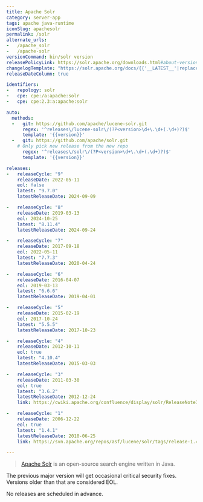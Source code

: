 ```yaml
---
title: Apache Solr
category: server-app
tags: apache java-runtime
iconSlug: apachesolr
permalink: /solr
alternate_urls:
-   /apache_solr
-   /apache-solr
versionCommand: bin/solr version
releasePolicyLink: https://solr.apache.org/downloads.html#about-versions-and-support
changelogTemplate: "https://solr.apache.org/docs/{{'__LATEST__'|replace:'.','_'}}/changes/Changes.html"
releaseDateColumn: true

identifiers:
-   repology: solr
-   cpe: cpe:/a:apache:solr
-   cpe: cpe:2.3:a:apache:solr

auto:
  methods:
  -   git: https://github.com/apache/lucene-solr.git
      regex: '^releases\/lucene-solr\/(?P<version>\d+\.\d+(.\d+)?)$'
      template: '{{version}}'
  -   git: https://github.com/apache/solr.git
    # Only pick new release from the new repo
      regex: '^releases\/solr\/(?P<version>\d+\.\d+(.\d+)?)$'
      template: '{{version}}'

releases:
-   releaseCycle: "9"
    releaseDate: 2022-05-11
    eol: false
    latest: "9.7.0"
    latestReleaseDate: 2024-09-09

-   releaseCycle: "8"
    releaseDate: 2019-03-13
    eol: 2024-10-25
    latest: "8.11.4"
    latestReleaseDate: 2024-09-24

-   releaseCycle: "7"
    releaseDate: 2017-09-18
    eol: 2022-05-11
    latest: "7.7.3"
    latestReleaseDate: 2020-04-24

-   releaseCycle: "6"
    releaseDate: 2016-04-07
    eol: 2019-03-13
    latest: "6.6.6"
    latestReleaseDate: 2019-04-01

-   releaseCycle: "5"
    releaseDate: 2015-02-19
    eol: 2017-10-24
    latest: "5.5.5"
    latestReleaseDate: 2017-10-23

-   releaseCycle: "4"
    releaseDate: 2012-10-11
    eol: true
    latest: "4.10.4"
    latestReleaseDate: 2015-03-03

-   releaseCycle: "3"
    releaseDate: 2011-03-30
    eol: true
    latest: "3.6.2"
    latestReleaseDate: 2012-12-24
    link: https://cwiki.apache.org/confluence/display/solr/ReleaseNote362

-   releaseCycle: "1"
    releaseDate: 2006-12-22
    eol: true
    latest: "1.4.1"
    latestReleaseDate: 2010-06-25
    link: https://svn.apache.org/repos/asf/lucene/solr/tags/release-1.4.1/CHANGES.txt

---
```


> [Apache Solr](https://solr.apache.org/) is an open-source search engine written in Java.

The previous major version will get occasional critical security fixes.
Versions older than that are considered EOL.

No releases are scheduled in advance.
